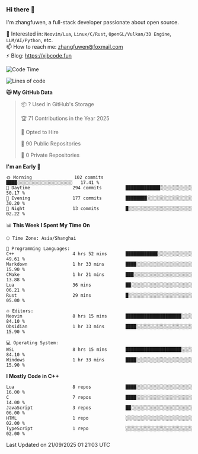 ### Hi there 👋

I'm zhangfuwen, a full-stack developer passionate about open source.

🌱 Interested in: `Neovim/Lua`, `Linux/C/Rust`, `OpenGL/Vulkan/3D Engine`, `LLM/AI/Python`, etc.  
📫 How to reach me: zhangfuwen@foxmail.com  
⚡ Blog: https://xjbcode.fun 

<!--START_SECTION:waka-->
![Code Time](http://img.shields.io/badge/Code%20Time-92%20hrs%2021%20mins-blue)

![Lines of code](https://img.shields.io/badge/From%20Hello%20World%20I%27ve%20Written-65.3%20thousand%20lines%20of%20code-blue)

**🐱 My GitHub Data** 

> 📦 ? Used in GitHub's Storage 
 > 
> 🏆 71 Contributions in the Year 2025
 > 
> 💼 Opted to Hire
 > 
> 📜 90 Public Repositories 
 > 
> 🔑 0 Private Repositories 
 > 
**I'm an Early 🐤** 

```text
🌞 Morning                102 commits         ████░░░░░░░░░░░░░░░░░░░░░   17.41 % 
🌆 Daytime                294 commits         █████████████░░░░░░░░░░░░   50.17 % 
🌃 Evening                177 commits         ████████░░░░░░░░░░░░░░░░░   30.20 % 
🌙 Night                  13 commits          █░░░░░░░░░░░░░░░░░░░░░░░░   02.22 % 
```


📊 **This Week I Spent My Time On** 

```text
🕑︎ Time Zone: Asia/Shanghai

💬 Programming Languages: 
C++                      4 hrs 52 mins       ████████████░░░░░░░░░░░░░   49.61 % 
Markdown                 1 hr 33 mins        ████░░░░░░░░░░░░░░░░░░░░░   15.90 % 
CMake                    1 hr 21 mins        ███░░░░░░░░░░░░░░░░░░░░░░   13.88 % 
Lua                      36 mins             ██░░░░░░░░░░░░░░░░░░░░░░░   06.21 % 
Rust                     29 mins             █░░░░░░░░░░░░░░░░░░░░░░░░   05.00 % 

🔥 Editors: 
Neovim                   8 hrs 15 mins       █████████████████████░░░░   84.10 % 
Obsidian                 1 hr 33 mins        ████░░░░░░░░░░░░░░░░░░░░░   15.90 % 

💻 Operating System: 
WSL                      8 hrs 15 mins       █████████████████████░░░░   84.10 % 
Windows                  1 hr 33 mins        ████░░░░░░░░░░░░░░░░░░░░░   15.90 % 
```

**I Mostly Code in C++** 

```text
Lua                      8 repos             ████░░░░░░░░░░░░░░░░░░░░░   16.00 % 
C                        7 repos             ████░░░░░░░░░░░░░░░░░░░░░   14.00 % 
JavaScript               3 repos             ██░░░░░░░░░░░░░░░░░░░░░░░   06.00 % 
HTML                     1 repo              ░░░░░░░░░░░░░░░░░░░░░░░░░   02.00 % 
TypeScript               1 repo              ░░░░░░░░░░░░░░░░░░░░░░░░░   02.00 % 
```




 Last Updated on 21/09/2025 01:21:03 UTC
<!--END_SECTION:waka-->
